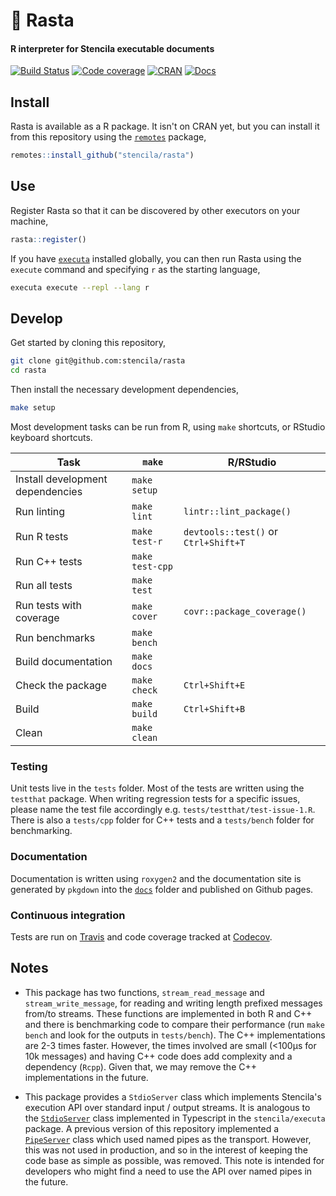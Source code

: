 # 🌴 Rasta

#### R interpreter for Stencila executable documents

[![Build Status](https://travis-ci.org/stencila/rasta.svg?branch=master)](https://travis-ci.org/stencila/rasta)
[![Code coverage](https://codecov.io/gh/stencila/rasta/branch/master/graph/badge.svg)](https://codecov.io/gh/stencila/rasta)
[![CRAN](https://www.r-pkg.org/badges/version-last-release/rasta)](https://cran.r-project.org/web/packages/rasta/)
[![Docs](https://img.shields.io/badge/docs-latest-blue.svg)](https://stencila.github.io/rasta/)

## Install

Rasta is available as a R package. It isn't on CRAN yet, but you can install it from this repository using the [`remotes`](https://github.com/r-lib/remotes) package,

```r
remotes::install_github("stencila/rasta")
```

## Use

Register Rasta so that it can be discovered by other executors on your machine,

```r
rasta::register()
```

If you have [`executa`](https://github.com/stencila/executa) installed globally, you can then run Rasta using the `execute` command and specifying `r` as the starting language,

```bash
executa execute --repl --lang r
```

## Develop

Get started by cloning this repository,

```bash
git clone git@github.com:stencila/rasta
cd rasta
```

Then install the necessary development dependencies,

```bash
make setup
```

Most development tasks can be run from R, using `make` shortcuts, or RStudio keyboard shortcuts.

Task                                                    | `make`                | R/RStudio       |
------------------------------------------------------- |-----------------------|-----------------|
Install development dependencies                        | `make setup`          | 
Run linting                                             | `make lint`           | `lintr::lint_package()`
Run R tests                                             | `make test-r`           | `devtools::test()` or `Ctrl+Shift+T`
Run C++ tests                                           | `make test-cpp`       |
Run all tests                                           | `make test`
Run tests with coverage                                 | `make cover`          | `covr::package_coverage()`
Run benchmarks                                          | `make bench`          |
Build documentation                                     | `make docs`           |
Check the package                                       | `make check`          | `Ctrl+Shift+E`
Build                                                   | `make build`          | `Ctrl+Shift+B`
Clean                                                   | `make clean`          |

### Testing

Unit tests live in the `tests` folder. Most of the tests are written using the `testthat` package. When writing regression tests for a specific issues, please name the test file accordingly e.g. `tests/testthat/test-issue-1.R`. There is also a `tests/cpp` folder for C++ tests and a `tests/bench` folder for benchmarking.

### Documentation

Documentation is written using `roxygen2` and the documentation site is generated by `pkgdown` into the [`docs`](docs) folder and published on Github pages.

### Continuous integration

Tests are run on [Travis](https://travis-ci.org/stencila/rasta) and code coverage tracked at [Codecov](https://codecov.io/gh/stencila/rasta).

## Notes

- This package has two functions, `stream_read_message` and `stream_write_message`, for reading and writing length prefixed messages from/to streams. These functions are implemented in both R and C++ and there is benchmarking code to compare their performance (run `make bench` and look for the outputs in `tests/bench`). The C++ implementations are 2-3 times faster. However, the times involved are small (<100µs for 10k messages) and having C++ code does add complexity and a dependency (`Rcpp`). Given that, we may remove the C++ implementations in the future.

- This package provides a `StdioServer` class which implements Stencila's execution API over standard input / output streams. It is analogous to the [`StdioServer`](https://github.com/stencila/executa/blob/v1.14.0/src/stdio/StdioServer.ts) class implemented in Typescript in the `stencila/executa` package. A previous version of this repository implemented a [`PipeServer`](https://github.com/stencila/rasta/blob/v0.7.1/R/pipe-server.R) class which used named pipes as the transport. However, this was not used in production, and so in the interest of keeping the code base as simple as possible, was removed. This note is intended for developers who might find a need to use the API over named pipes in the future.
 